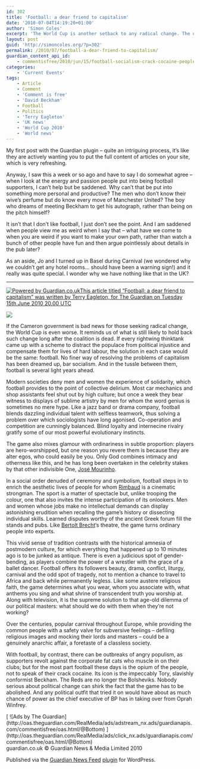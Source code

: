 ```yaml
---
id: 302
title: 'Football: a dear friend to capitalism'
date: '2010-07-04T14:19:20+01:00'
author: 'Simon Coles'
excerpt: 'The World Cup is another setback to any radical change. The opium of the people is now football'
layout: post
guid: 'http://simoncoles.org/?p=302'
permalink: /2010/07/football-a-dear-friend-to-capitalism/
guardian_content_api_id:
    - commentisfree/2010/jun/15/football-socialism-crack-cocaine-people
categories:
    - 'Current Events'
tags:
    - Article
    - Comment
    - 'Comment is free'
    - 'David Beckham'
    - Football
    - Politics
    - 'Terry Eagleton'
    - 'UK news'
    - 'World Cup 2010'
    - 'World news'
---
```


My first post with the Guardian plugin – quite an intriguing process, it’s like they are actively wanting you to put the full content of articles on your site, which is very refreshing.

Anyway, I saw this a week or so ago and have to say I do somewhat agree – when I look at the energy and passion people put into being football supporters, I can’t help but be saddened. Why can’t that be put into something more personal and productive? The men who don’t know their wive’s perfume but do know every move of Manchester United? The boy who dreams of meeting Beckham to get his autograph, rather than being on the pitch himself?

It isn’t that I don’t like football, I just don’t see the point. And I am saddened when people view me as weird when I say that – what have we come to when you are weird if you want to make your own path, rather than watch a bunch of other people have fun and then argue pointlessly about details in the pub later?

As an aside, Jo and I turned up in Basel during Carnival (we wondered why we couldn’t get any hotel rooms… should have been a warning sign!) and it really was quite special. I wonder why we have nothing like that in the UK?

- - - - - -

[![Powered by Guardian.co.uk](http://image.guardian.co.uk/sys-images/Guardian/Pix/pictures/2010/03/01/poweredbyguardian.png)This article titled “Football: a dear friend to capitalism” was written by Terry Eagleton, for The Guardian on Tuesday 15th June 2010 20.00 UTC](http://www.theguardian.com/commentisfree/2010/jun/15/football-socialism-crack-cocaine-people)

![](http://hits.theguardian.com/b/ss/guardiangu-api/1/H.20.3/98867?ns=guardian&pageName=Football%3A+a+dear+friend+to+capitalism+%7C+Terry+Eagleton+Article+1413146&ch=Comment+is+free&c2=51563&c4=UK+news%2CWorld+news%2CPolitics%2CDavid+Beckham%2CFootball%2CWorld+Cup+2010+%28Football%29%2CWorld+Cup+%28football%29&c3=The+Guardian&c6=Terry+Eagleton&c7=10-Jun-15&c8=1413146&c9=Article)

If the Cameron government is bad news for those seeking radical change, the World Cup is even worse. It reminds us of what is still likely to hold back such change long after the coalition is dead. If every rightwing thinktank came up with a scheme to distract the populace from political injustice and compensate them for lives of hard labour, the solution in each case would be the same: football. No finer way of resolving the problems of capitalism has been dreamed up, bar socialism. And in the tussle between them, football is several light years ahead.

Modern societies deny men and women the experience of solidarity, which football provides to the point of collective delirium. Most car mechanics and shop assistants feel shut out by high culture; but once a week they bear witness to displays of sublime artistry by men for whom the word genius is sometimes no mere hype. Like a jazz band or drama company, football blends dazzling individual talent with selfless teamwork, thus solving a problem over which sociologists have long agonised. Co-operation and competition are cunningly balanced. Blind loyalty and internecine rivalry gratify some of our most powerful evolutionary instincts.

The game also mixes glamour with ordinariness in subtle proportion: players are hero-worshipped, but one reason you revere them is because they are alter egos, who could easily be you. Only God combines intimacy and otherness like this, and he has long been overtaken in the celebrity stakes by that other indivisible One, [José Mourinho](http://www.guardian.co.uk/football/jose-mourinho).

In a social order denuded of ceremony and symbolism, football steps in to enrich the aesthetic lives of people for whom [Rimbaud](http://www.mag4.net/Rimbaud/index-en.php) is a cinematic strongman. The sport is a matter of spectacle but, unlike trooping the colour, one that also invites the intense participation of its onlookers. Men and women whose jobs make no intellectual demands can display astonishing erudition when recalling the game’s history or dissecting individual skills. Learned disputes worthy of the ancient Greek forum fill the stands and pubs. Like [Bertolt Brecht](http://www.theatredatabase.com/20th_century/bertolt_brecht_001.html)‘s theatre, the game turns ordinary people into experts.

This vivid sense of tradition contrasts with the historical amnesia of postmodern culture, for which everything that happened up to 10 minutes ago is to be junked as antique. There is even a judicious spot of gender-bending, as players combine the power of a wrestler with the grace of a ballet dancer. Football offers its followers beauty, drama, conflict, liturgy, carnival and the odd spot of tragedy, not to mention a chance to travel to Africa and back while permanently legless. Like some austere religious faith, the game determines what you wear, whom you associate with, what anthems you sing and what shrine of transcendent truth you worship at. Along with television, it is the supreme solution to that age-old dilemma of our political masters: what should we do with them when they’re not working?

Over the centuries, popular carnival throughout Europe, while providing the common people with a safety valve for subversive feelings – defiling religious images and mocking their lords and masters – could be a genuinely anarchic affair, a foretaste of a classless society.

With football, by contrast, there can be outbreaks of angry populism, as supporters revolt against the corporate fat cats who muscle in on their clubs; but for the most part football these days is the opium of the people, not to speak of their crack cocaine. Its icon is the impeccably Tory, slavishly conformist Beckham. The Reds are no longer the Bolsheviks. Nobody serious about political change can shirk the fact that the game has to be abolished. And any political outfit that tried it on would have about as much chance of power as the chief executive of BP has in taking over from Oprah Winfrey.

<div class="gu_advert"> [  
 ![Ads by The Guardian](http://oas.theguardian.com/RealMedia/ads/adstream_nx.ads/guardianapis.com/commentisfree/oas.html/@Bottom)  
 ](http://oas.theguardian.com/RealMedia/ads/click_nx.ads/guardianapis.com/commentisfree/oas.html/@Bottom)

</div>guardian.co.uk © Guardian News &amp; Media Limited 2010

Published via the [Guardian News Feed](http://www.guardian.co.uk/open-platform/news-feed-wordpress-plugin "Guardian plugin page") [plugin](http://wordpress.org/extend/plugins/the-guardian-news-feed/ "Wordress plugin page") for WordPress.